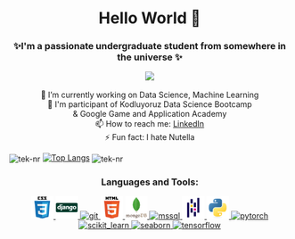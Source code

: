 
<h1 align="center"> Hello World 🌙</h1>
<h3 align="center">✨I'm a passionate undergraduate student from somewhere in the universe ✨</h3>

<!--
**Tek-nr/Tek-nr** is a ✨ _special_ ✨ repository because its `README.md` (this file) appears on your GitHub profile.

Here are some ideas to get you started:-->
<div align="center">
<img src = "https://s.yimg.com/ny/api/res/1.2/_5x1AtfsvzNdLuhNjh.tpA--/YXBwaWQ9aGlnaGxhbmRlcjt3PTY0MDtoPTIxMw--/https://s.yimg.com/uu/api/res/1.2/vKv_Zuu04ZUjv7FHfRfPWA--~B/aD0yMTM7dz02NDA7YXBwaWQ9eXRhY2h5b24-/https://media.zenfs.com/en-US/the_mighty_beauty_225/4a3fc48928f65674c8d7bce358ac5968">

🔭 I’m currently working on Data Science, Machine Learning <br>
👾 I'm participant of Kodluyoruz Data Science Bootcamp <br> & Google Game and Application Academy <br>
📫 How to reach me: <a href="https://www.linkedin.com/in/hilalntek/">LinkedIn</a> <br>
⚡ Fun fact: I hate Nutella <br>
</div>



<a><img align="center" src="https://github-readme-stats.vercel.app/api?username=Tek-nr&show_icons=true&theme=radical" alt="tek-nr" /></a>
[![Top Langs](https://github-readme-stats.vercel.app/api/top-langs/?username=Tek-nr&layout=compact&theme=radical)](https://github.com/Tek-nr/github-readme-stats&theme=radical)
<a><img align="center" src="https://github-readme-streak-stats.herokuapp.com/?user=tek-nr&theme=radical" alt="tek-nr" /></a>

<!--<a href="https://github.com/Tek-nr/a-life-on-the-street">
  <img align="center" src="https://github-readme-stats.vercel.app/api/pin/?username=Tek-nr&repo=a-life-on-the-street&theme=radical" />
</a>
<a href="https://github.com/Tek-nr/BTSvsALL">
  <img align="center" src="https://github-readme-stats.vercel.app/api/pin/?username=Tek-nr&repo=BTSvsALL&theme=radical" />
</a>-->
  


<h3 align="center">Languages and Tools:</h3>
<p align="center"> <a href="https://www.w3schools.com/css/" target="_blank" rel="noreferrer"> <img src="https://raw.githubusercontent.com/devicons/devicon/master/icons/css3/css3-original-wordmark.svg" alt="css3" width="40" height="40"/> </a> <a href="https://www.djangoproject.com/" target="_blank" rel="noreferrer"> <img src="https://raw.githubusercontent.com/devicons/devicon/master/icons/django/django-original.svg" alt="django" width="40" height="40"/> </a> <a href="https://git-scm.com/" target="_blank" rel="noreferrer"> <img src="https://www.vectorlogo.zone/logos/git-scm/git-scm-icon.svg" alt="git" width="40" height="40"/> </a> <a href="https://www.w3.org/html/" target="_blank" rel="noreferrer"> <img src="https://raw.githubusercontent.com/devicons/devicon/master/icons/html5/html5-original-wordmark.svg" alt="html5" width="40" height="40"/> </a> <a href="https://www.mongodb.com/" target="_blank" rel="noreferrer"> <img src="https://raw.githubusercontent.com/devicons/devicon/master/icons/mongodb/mongodb-original-wordmark.svg" alt="mongodb" width="40" height="40"/> </a> <a href="https://www.microsoft.com/en-us/sql-server" target="_blank" rel="noreferrer"> <img src="https://www.svgrepo.com/show/303229/microsoft-sql-server-logo.svg" alt="mssql" width="40" height="40"/> </a> <a href="https://pandas.pydata.org/" target="_blank" rel="noreferrer"> <img src="https://raw.githubusercontent.com/devicons/devicon/2ae2a900d2f041da66e950e4d48052658d850630/icons/pandas/pandas-original.svg" alt="pandas" width="40" height="40"/> </a> <a href="https://www.python.org" target="_blank" rel="noreferrer"> <img src="https://raw.githubusercontent.com/devicons/devicon/master/icons/python/python-original.svg" alt="python" width="40" height="40"/> </a> <a href="https://pytorch.org/" target="_blank" rel="noreferrer"> <img src="https://www.vectorlogo.zone/logos/pytorch/pytorch-icon.svg" alt="pytorch" width="40" height="40"/> </a> <a href="https://scikit-learn.org/" target="_blank" rel="noreferrer"> <img src="https://upload.wikimedia.org/wikipedia/commons/0/05/Scikit_learn_logo_small.svg" alt="scikit_learn" width="40" height="40"/> </a> <a href="https://seaborn.pydata.org/" target="_blank" rel="noreferrer"> <img src="https://seaborn.pydata.org/_images/logo-mark-lightbg.svg" alt="seaborn" width="40" height="40"/> </a> <a href="https://www.tensorflow.org" target="_blank" rel="noreferrer"> <img src="https://www.vectorlogo.zone/logos/tensorflow/tensorflow-icon.svg" alt="tensorflow" width="40" height="40"/> </a> </p>

<!--<p><img align="center" src="https://github-readme-stats.vercel.app/api/top-langs?username=tek-nr&show_icons=true&locale=en&layout=compact" alt="tek-nr" /></p>-->
